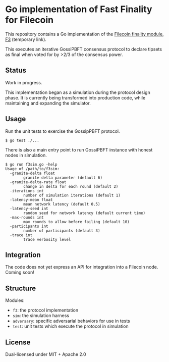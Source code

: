 # Go implementation of Fast Finality for Filecoin

This repository contains a Go implementation of the [Filecoin finality module, F3](https://github.com/filecoin-project/FIPs/blob/f3564189d11817328168c9e75a80ff5f7292ba13/FIPS/fip-xxxx.md) (temporary link). 

This executes an iterative GossiPBFT consensus protocol to declare tipsets as final when voted for by >2/3 of the consensus power.

## Status

Work in progress.

This implementation began as a simulation during the protocol design phase. It is currently being transformed into production code, while maintaining and expanding the simulator.

## Usage

Run the unit tests to exercise the GossipPBFT protocol.

```
$ go test ./...
```

There is also a main entry point to run GossiPBFT instance with honest nodes in simulation.

```
$ go run f3sim.go -help
Usage of /path/to/f3sim:
  -granite-delta float
    	granite delta parameter (default 6)
  -granite-delta-rate float
    	change in delta for each round (default 2)
  -iterations int
    	number of simulation iterations (default 1)
  -latency-mean float
    	mean network latency (default 0.5)
  -latency-seed int
    	random seed for network latency (default current time)
  -max-rounds int
    	max rounds to allow before failing (default 10)
  -participants int
    	number of participants (default 3)
  -trace int
    	trace verbosity level
```

## Integration

The code does not yet express an API for integration into a Filecoin node. Coming soon!

## Structure
Modules:
- `f3`: the protocol implementation
- `sim`: the simulation harness
- `adversary`: specific adversarial behaviors for use in tests
- `test`: unit tests which execute the protocol in simulation

## License

Dual-licensed under MIT + Apache 2.0